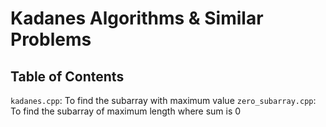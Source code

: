 # Kadanes Algorithms & Similar Problems

## Table of Contents 

```kadanes.cpp```: To find the subarray with maximum value
```zero_subarray.cpp```: To find the subarray of maximum length where sum is 0

